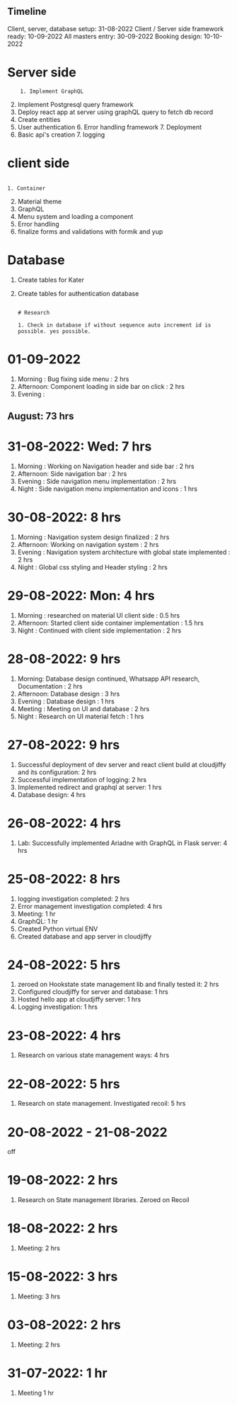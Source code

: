 ## Timeline
Client, server, database setup:			31-08-2022
Client / Server side framework ready:	10-09-2022
All masters entry:						30-09-2022
Booking design:							10-10-2022



# Server side
		1. Implement GraphQL
2. Implement Postgresql query framework
3. Deploy react app at server using graphQL query to fetch db record
4. Create entities
5. User authentication
																										6. Error handling framework
																										7. Deployment
8. Basic api's creation
																										7. logging

# client side
																										1. Container
2. Material theme
3. GraphQL
4. Menu system and loading a component
5. Error handling
6. finalize forms and validations with formik and yup

# Database
1. Create tables for Kater
2. Create tables for authentication database

																										# Research
																										1. Check in database if without sequence auto increment id is possible. yes possible.
																										
# 01-09-2022
1. Morning	: Bug fixing side menu												: 						2 hrs
2. Afternoon: Component loading in side bar on click							:						2 hrs
3. Evening	:

## August: 73 hrs
# 31-08-2022: Wed: 7 hrs
1. Morning	: Working on Navigation header and side bar 						:						2 hrs
2. Afternoon: Side navigation bar 												:						2 hrs
3. Evening	: Side navigation menu implementation								:						2 hrs
4. Night	: Side navigation menu implementation and icons						:						1 hrs

# 30-08-2022: 8 hrs
1. Morning	: Navigation system design finalized								:						2 hrs
2. Afternoon: Working on navigation system										:						2 hrs
3. Evening	: Navigation system architecture with global state implemented		:						2 hrs
4. Night	: Global css styling and Header styling								:						2 hrs

# 29-08-2022: Mon: 4 hrs
1. Morning	: 	researched on material UI client side							:						0.5 hrs
2. Afternoon: 	Started client side container implementation					:						1.5 hrs
3. Night	:	Continued with client side implementation						:						2 hrs

# 28-08-2022: 9 hrs
1. Morning:		Database design continued, Whatsapp API research, Documentation	: 						2 hrs
2. Afternoon: 	Database design													:						3 hrs
3. Evening	:	Database design													:						1 hrs
4. Meeting	:	Meeting on UI and database										:						2 hrs
5. Night	:	Research on UI material fetch									:						1 hrs

# 27-08-2022: 9 hrs
1. Successful deployment of dev server and react client build at cloudjiffy and its configuration: 2 hrs
2. Successful implementation of logging: 2 hrs
3. Implemented redirect and graphql at server: 1 hrs
4. Database design: 4 hrs

# 26-08-2022: 4 hrs
1. Lab: Successfully implemented Ariadne with GraphQL in Flask server: 4 hrs

# 25-08-2022: 8 hrs
1. logging investigation completed: 2 hrs
2. Error management investigation completed: 4 hrs
3. Meeting: 1 hr
4. GraphQL: 1 hr
5. Created Python virtual ENV
6. Created database and app server in cloudjiffy

# 24-08-2022: 5 hrs
1. zeroed on Hookstate state management lib and finally tested it: 2 hrs
2. Configured cloudjiffy for server and database: 1 hrs
3. Hosted hello app at cloudjiffy server: 1 hrs
4. Logging investigation: 1 hrs

# 23-08-2022: 4 hrs
1. Research on various state management ways: 4 hrs

# 22-08-2022: 5 hrs
1. Research on state management. Investigated recoil: 5 hrs

# 20-08-2022 - 21-08-2022
off

# 19-08-2022: 2 hrs
1. Research on State management libraries. Zeroed on Recoil

# 18-08-2022: 2 hrs
1. Meeting: 2 hrs

# 15-08-2022: 3 hrs
1. Meeting: 3 hrs

# 03-08-2022: 2 hrs
1. Meeting: 2 hrs

# 31-07-2022: 1 hr
1. Meeting 1 hr